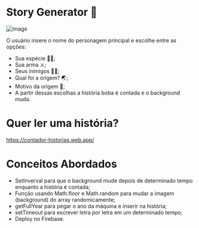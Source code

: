 # Story Generator 📖

![image](https://user-images.githubusercontent.com/81046850/130539855-3ca893c3-4e4a-4ec8-9a36-46ed2bad9bd6.png)

O usuário insere o nome do personagem principal e escolhe entre as opções:

- Sua espécie 🧙‍♂️;
- Sua arma ⚔;
- Seus inimigos 🧛‍♀️;
- Qual foi a origem? 🌏;
- Motivo da origem 🔮;
- A partir dessas escolhas a história boba é contada e o background muda.

# Quer ler uma história?
https://contador-historias.web.app/

# Conceitos Abordados
- SetInverval para que o background mude depois de determinado tempo enquanto a história é contada;
- Função usando Math.floor e Math.random para mudar a imagem (background) do array randomicamente;
- getFullYear para pegar o ano da máquina e inserir na história;
- setTimeout para escrever letra por letra em um determinado tempo;
- Deploy no Firebase.
